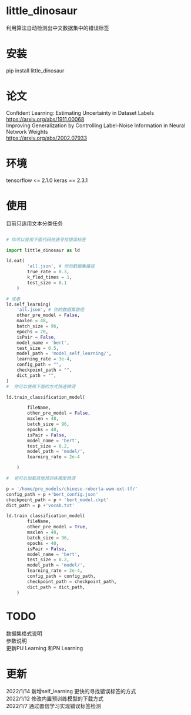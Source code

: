 # little_dinosaur
利用算法自动检测出中文数据集中的错误标签

# 安装  
pip install little_dinosaur

# 论文  
Confident Learning: Estimating Uncertainty in Dataset Labels  
https://arxiv.org/abs/1911.00068  
Improving Generalization by Controlling Label-Noise Information in Neural Network Weights  
https://arxiv.org/abs/2002.07933  

# 环境

tensorflow <= 2.1.0 
keras == 2.3.1

<!-- # 主要功能
* txt,json,excel处理函数
- pdf抽取接口
* nlp常用工具 -->
# 使用  
目前只适用文本分类任务

```python

# 你可以使用下面代码快速寻找错误标签

import little_dinosaur as ld

ld.eat(
        'all.json', # 你的数据集路径
        true_rate = 0.3,
        k_flod_times = 1,
        test_size = 0.1
    )

# 或者    
ld.self_learning(
    'all.json', # 你的数据集路径
    other_pre_model = False,
    maxlen = 48,
    batch_size = 96,
    epochs = 20,
    isPair = False,
    model_name = 'bert',
    test_size = 0.5,
    model_path = 'model_self_learning/',
    learning_rate = 3e-4,
    config_path = "",
    checkpoint_path = "",
    dict_path = "",
)
#  你可以使用下面的方式快速微调

ld.train_classification_model(

        fileName,
        other_pre_model = False,
        maxlen = 48,
        batch_size = 96,
        epochs = 40,
        isPair = False,
        model_name = 'bert',
        test_size = 0.2,
        model_path = 'model/',
        learning_rate = 2e-4

    )

#  也可以加载其他预训练模型微调

p = '/home/pre_models/chinese-roberta-wwm-ext-tf/'
config_path = p +'bert_config.json'
checkpoint_path = p + 'bert_model.ckpt'
dict_path = p +'vocab.txt'

ld.train_classification_model(
        fileName,
        other_pre_model = True,
        maxlen = 48,
        batch_size = 96,
        epochs = 40,
        isPair = False,
        model_name = 'bert',
        test_size = 0.2,
        model_path = 'model/',
        learning_rate = 2e-4,
        config_path = config_path,
        checkpoint_path = checkpoint_path,
        dict_path = dict_path,
    )

```
# TODO
数据集格式说明  
参数说明  
更新PU Learning 和PN Learning

# 更新

2022/1/14 新增self_learning 更快的寻找错误标签的方式  
2022/1/12 修改内置预训练模型的下载方式  
2022/1/7 通过置信学习实现错误标签检测  



